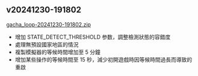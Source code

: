 ## v20241230-191802

[gacha_loop-20241230-191802.zip](https://mega.nz/file/tFlmnLgY#v2mp0GLe2UfH0jX34uMcM9zfEoqoOm53ebvQM9q0ZIQ)

- 增加 STATE_DETECT_THRESHOLD 参数，調整檢測狀態的容錯度
- 處理無預設國家地區的情況
- 複製模擬器的等候時間增加至 5 分鐘
- 增加某些操作的等候時間至 15 秒，減少初開遊戲時因等候時間過長而導致的重啟
